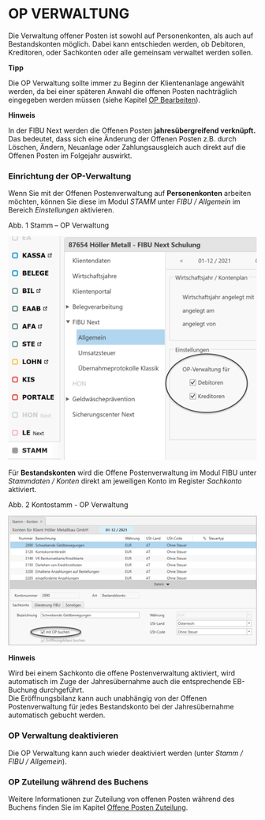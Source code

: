 # OP VERWALTUNG

Die Verwaltung offener Posten ist sowohl auf Personenkonten, als auch auf Bestandskonten möglich. Dabei kann entschieden werden, ob Debitoren, Kreditoren, oder Sachkonten oder alle gemeinsam verwaltet werden sollen.

**Tipp**

Die OP Verwaltung sollte immer zu Beginn der Klientenanlage angewählt werden, da bei einer späteren Anwahl die offenen Posten nachträglich eingegeben werden müssen (siehe Kapitel [OP Bearbeiten](<OPBearbeiten.md>)).

**Hinweis**

In der FIBU Next werden die Offenen Posten **jahresübergreifend verknüpft.** Das bedeutet, dass sich eine Änderung der Offenen Posten z.B. durch Löschen, Ändern, Neuanlage oder Zahlungsausgleich auch direkt auf die Offenen Posten im Folgejahr auswirkt.

### Einrichtung der OP-Verwaltung

Wenn Sie mit der Offenen Postenverwaltung auf **Personenkonten** arbeiten möchten, können Sie diese im Modul *STAMM* unter *FIBU / Allgemein* im Bereich *Einstellungen* aktivieren.

Abb. 1 Stamm – OP Verwaltung

![Image](<img/NeuesElement133.png>)

Für **Bestandskonten** wird die Offene Postenverwaltung im Modul FIBU unter *Stammdaten / Konten* direkt am jeweiligen Konto im Register *Sachkonto* aktiviert.

Abb. 2 Kontostamm - OP Verwaltung

![Image](<img/NeuesElement131.png>)

**Hinweis**

Wird bei einem Sachkonto die offene Postenverwaltung aktiviert, wird automatisch im Zuge der Jahresübernahme auch die entsprechende EB-Buchung durchgeführt. \
Die Eröffnungsbilanz kann auch unabhängig von der Offenen Postenverwaltung für jedes Bestandskonto bei der Jahresübernahme automatisch gebucht werden.

### OP Verwaltung deaktivieren

Die OP Verwaltung kann auch wieder deaktiviert werden (unter *Stamm / FIBU / Allgemein*).

### OP Zuteilung während des Buchens

Weitere Informationen zur Zuteilung von offenen Posten während des Buchens finden Sie im Kapitel [Offene Posten Zuteilung](<OffenePostenZuteilung.md>).
